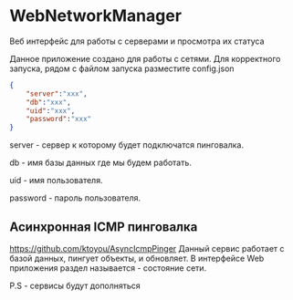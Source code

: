 # WebNetworkManager
Веб интерфейс для работы с серверами и просмотра их статуса

Данное приложение создано для работы с сетями. 
Для корректного запуска, рядом с файлом запуска разместите config.json

```json
{
    "server":"xxx",
    "db":"xxx",
    "uid":"xxx",
    "password":"xxx"
}
```

server - сервер к которому будет подключатся пинговалка.

db - имя базы данных где мы будем работать.

uid - имя пользователя.

password - пароль пользователя.

Асинхронная ICMP пинговалка
---------------------------
https://github.com/ktoyou/AsyncIcmpPinger
Данный сервис работает с базой данных, пингует объекты, и обновляет.
В интерфейсе Web приложения раздел называется - состояние сети.


P.S - сервисы будут дополняться 
